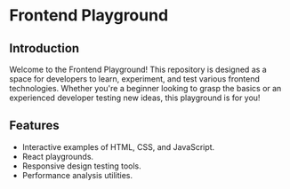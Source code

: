 # Frontend Playground

## Introduction

Welcome to the Frontend Playground! This repository is designed as a space for developers to learn, experiment, and test various frontend technologies. Whether you're a beginner looking to grasp the basics or an experienced developer testing new ideas, this playground is for you!

## Features

- Interactive examples of HTML, CSS, and JavaScript.
- React playgrounds.
- Responsive design testing tools.
- Performance analysis utilities.
